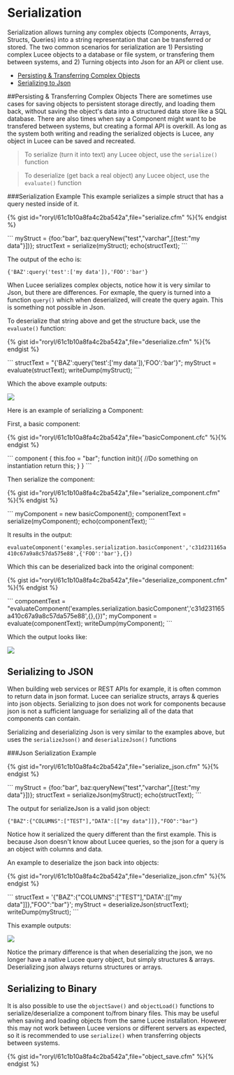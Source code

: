 # Serialization

Serialization allows turning any complex objects (Components, Arrays, Structs, Queries) into a string representation that can be transferred or stored. The two common scenarios for serialization are 1) Persisting complex Lucee objects to a database or file system, or transfering them between systems, and 2) Turning objects into Json for an API or client use.

* [Persisting & Transferring Complex Objects](#persisting-transfering-complex-objects)
* [Serializing to Json](#serializing-to-json)

##Persisting & Transferring Complex Objects
There are sometimes use cases for saving objects to persistent storage directly, and loading them back, without saving the object's data into a structured data store like a SQL database. There are also times when say a Component might want to be transfered between systems, but creating a formal API is overkill. As long as the system both writing and reading the serialized objects is Lucee, any object in Lucee can be saved and recreated.

> To serialize (turn it into text) any Lucee object, use the `serialize()` function

> To deserialize (get back a real object) any Lucee object, use the `evaluate()` function

###Serialization Example
This example serializes a simple struct that has a query nested inside of it.

{% gist id="roryl/61c1b10a8fa4c2ba542a",file="serialize.cfm" %}{% endgist %}

<noscript>
```
<cfscript>
<cfscript>
myStruct = {foo:"bar", baz:queryNew("test","varchar",[{test:"my data"}])};
structText = serialize(myStruct);
echo(structText);
</cfscript>
```
</noscript>

The output of the echo is:

`{'BAZ':query('test':['my data']),'FOO':'bar'}`

When Lucee serializes complex objects, notice how it is very similar to Json, but there are differences. For exmaple, the query is turned into a function `query()` which when deserialized, will create the query again. This is something not possible in Json.

To deserialize that string above and get the structure back, use the `evaluate()` function:

{% gist id="roryl/61c1b10a8fa4c2ba542a",file="deserialize.cfm" %}{% endgist %}

<noscript>
```
<cfscript>
structText = "{'BAZ':query('test':['my data']),'FOO':'bar'}";
myStruct = evaluate(structText);
writeDump(myStruct);
</cfscript>
```
</noscript>

Which the above example outputs:

![](serialize_struct_dump.png)


Here is an example of serializing a Component:

First, a basic component:

{% gist id="roryl/61c1b10a8fa4c2ba542a",file="basicComponent.cfc" %}{% endgist %}

<noscript>
```
component {
  this.foo = "bar";
  function init(){
    //Do something on instantiation 
    return this;
  }
}
```
</noscript>

Then serialize the component:

{% gist id="roryl/61c1b10a8fa4c2ba542a",file="serialize_component.cfm" %}{% endgist %}

<noscript>
```
<cfscript>
myComponent = new basicComponent();
componentText = serialize(myComponent);
echo(componentText);
</cfscript>
```
</noscript>

It results in the output:

`evaluateComponent('examples.serialization.basicComponent','c31d231165a410c67a9a8c57da575e88',{'FOO':'bar'},{})`

Which this can be deserialized back into the original component:

{% gist id="roryl/61c1b10a8fa4c2ba542a",file="deserialize_component.cfm" %}{% endgist %}

<noscript>
```
<cfscript>
componentText = "evaluateComponent('examples.serialization.basicComponent','c31d231165a410c67a9a8c57da575e88',{},{})";
myComponent = evaluate(componentText);
writeDump(myComponent);
</cfscript>
```
</noscript>

Which the output looks like:

![](serialize_component_dump.png)


## Serializing to JSON

When building web services or REST APIs for example, it is often common to return data in json format. Lucee can serialize structs, arrays & queries into json objects. Serializing to json does not work for components because json is not a sufficient language for serializing all of the data that components can contain.

Serializing and deserializing Json is very similar to the examples above, but uses the `serializeJson()` and `deserializeJson()` functions

###Json Serialization Example

{% gist id="roryl/61c1b10a8fa4c2ba542a",file="serialize_json.cfm" %}{% endgist %}

<noscript>
```
<cfscript>
myStruct = {foo:"bar", baz:queryNew("test","varchar",[{test:"my data"}])};
structText = serializeJson(myStruct);
echo(structText);
</cfscript>
```
</noscript>

The output for serializeJson is a valid json object: 

`{"BAZ":{"COLUMNS":["TEST"],"DATA":[["my data"]]},"FOO":"bar"}`

Notice how it serialized the query different than the first example. This is because Json doesn't know about Lucee queries, so the json for a query is an object with columns and data.

An example to deserialize the json back into objects:

{% gist id="roryl/61c1b10a8fa4c2ba542a",file="deserialize_json.cfm" %}{% endgist %}

<noscript>
```
<cfscript>
structText = '{"BAZ":{"COLUMNS":["TEST"],"DATA":[["my data"]]},"FOO":"bar"}';
myStruct = deserializeJson(structText);
writeDump(myStruct);
</cfscript>
```
</noscript>

This example outputs: 

![](deserialize_json.png)

Notice the primary difference is that when deserializing the json, we no longer have a native Lucee query object, but simply structures & arrays. Deserializing json always returns structures or arrays.

## Serializing to Binary

It is also possible to use the `objectSave()` and `objectLoad()` functions to serialize/deserialize a component to/from binary files. This may be useful when saving and loading objects from the same Lucee installation. However this may not work between Lucee versions or different servers as expected, so it is recommended to use `serialize()` when transferring objects between systems.

{% gist id="roryl/61c1b10a8fa4c2ba542a",file="object_save.cfm" %}{% endgist %}
